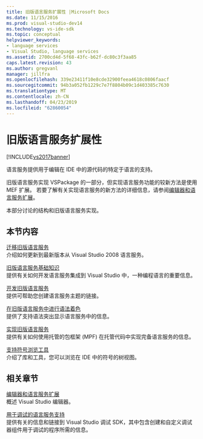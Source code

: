 ```yaml
---
title: 旧版语言服务扩展性 |Microsoft Docs
ms.date: 11/15/2016
ms.prod: visual-studio-dev14
ms.technology: vs-ide-sdk
ms.topic: conceptual
helpviewer_keywords:
- language services
- Visual Studio, language services
ms.assetid: 2700cd4d-5f68-43fc-b62f-dc80c3f3aa85
caps.latest.revision: 43
ms.author: gregvanl
manager: jillfra
ms.openlocfilehash: 339e23411f10e8cde32900feea4618c0806faacf
ms.sourcegitcommit: 94b3a052fb1229c7e7f8804b09c1d403385c7630
ms.translationtype: MT
ms.contentlocale: zh-CN
ms.lasthandoff: 04/23/2019
ms.locfileid: "62860054"
---
```

# <a name="legacy-language-service-extensibility"></a>旧版语言服务扩展性
[!INCLUDE[vs2017banner](../../includes/vs2017banner.md)]

语言服务提供用于编辑在 IDE 中的源代码的特定于语言的支持。  
  
 旧版语言服务实现 VSPackage 的一部分，但实现语言服务功能的较新方法是使用 MEF 扩展。 若要了解有关实现语言服务的新方法的详细信息，请参阅[编辑器和语言服务扩展](../../extensibility/editor-and-language-service-extensions.md)。  
  
 本部分讨论的结构和旧版语言服务实现。  
  
## <a name="in-this-section"></a>本节内容  
 [迁移旧版语言服务](../../extensibility/internals/migrating-a-legacy-language-service.md)  
 介绍如何更新到最新版本从 Visual Studio 2008 语言服务。  
  
 [旧版语言服务基础知识](../../extensibility/internals/legacy-language-service-essentials.md)  
 提供有关如何开发语言服务集成到 Visual Studio 中，一种编程语言的重要信息。  
  
 [开发旧版语言服务](../../extensibility/internals/developing-a-legacy-language-service.md)  
 提供可帮助您创建语言服务主题的链接。  
  
 [在旧版语言服务中进行语法着色](../../extensibility/internals/syntax-coloring-in-a-legacy-language-service.md)  
 提供了支持语法突出显示语言服务中的信息。  
  
 [实现旧版语言服务](../../extensibility/internals/implementing-a-legacy-language-service1.md)  
 提供有关如何使用托管的包框架 (MPF) 在托管代码中实现完备语言服务的信息。  
  
 [支持符号浏览工具](../../extensibility/internals/supporting-symbol-browsing-tools.md)  
 介绍了库和工具，您可以浏览在 IDE 中的符号的树视图。  
  
## <a name="related-sections"></a>相关章节  
 [编辑器和语言服务扩展](../../extensibility/editor-and-language-service-extensions.md)  
 概述 Visual Studio 编辑器。  
  
 [用于调试的语言服务支持](../../extensibility/internals/language-service-support-for-debugging.md)  
 提供有关的信息和链接到 Visual Studio 调试 SDK，其中包含创建和自定义调试器组件用于调试的程序所需的信息。
